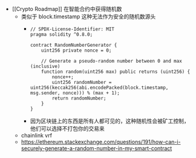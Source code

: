 - [[Crypto Roadmap]] 在智能合约中获得随机数
	- 类似于 block.timestamp 这种无法作为安全的随机数源头
		- ```solidity
		  // SPDX-License-Identifier: MIT
		  pragma solidity ^0.8.0;
		  
		  contract RandomNumberGenerator {
		      uint256 private nonce = 0;
		  
		      // Generate a pseudo-random number between 0 and max (inclusive)
		      function random(uint256 max) public returns (uint256) {
		          nonce++;
		          uint256 randomNumber = uint256(keccak256(abi.encodePacked(block.timestamp, msg.sender, nonce))) % (max + 1);
		          return randomNumber;
		      }
		  }
		  ```
		- 因为区块链上的东西是所有人都可见的，这种随机性会被矿工控制，他们可以选择不打包你的交易来
	- chainlink vrf
	- https://ethereum.stackexchange.com/questions/191/how-can-i-securely-generate-a-random-number-in-my-smart-contract